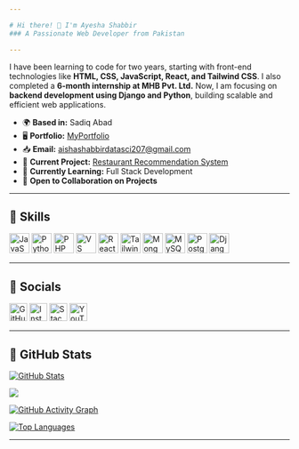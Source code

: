 ```yaml
---

# Hi there! 👋 I'm Ayesha Shabbir  
### A Passionate Web Developer from Pakistan  

---
```



I have been learning to code for two years, starting with front-end technologies like **HTML, CSS, JavaScript, React, and Tailwind CSS**. I also completed a **6-month internship at MHB Pvt. Ltd.** Now, I am focusing on **backend development using Django and Python**, building scalable and efficient web applications.

- 🌍 **Based in:** Sadiq Abad  
- 🖥️ **Portfolio:** [MyPortfolio](http://sticky-jori-techinnovations-0c5d08ff.koyeb.app/)  
- 📥 **Email:** [aishashabbirdatasci207@gmail.com](mailto:aishashabbirdatasci207@gmail.com)  
- 🚀 **Current Project:** [Restaurant Recommendation System](http://github.com/Ayeshashabbir01/Resturant-recomendation-system.git)  
- 🧠 **Currently Learning:** Full Stack Development  
- 🤝 **Open to Collaboration on Projects**  

---

## 🔹 Skills  

<p align="left">
<img src="https://raw.githubusercontent.com/danielcranney/readme-generator/main/public/icons/skills/javascript-colored.svg" width="36" height="36" alt="JavaScript" />
<img src="https://raw.githubusercontent.com/danielcranney/readme-generator/main/public/icons/skills/python-colored.svg" width="36" height="36" alt="Python" />
<img src="https://raw.githubusercontent.com/danielcranney/readme-generator/main/public/icons/skills/php-colored.svg" width="36" height="36" alt="PHP" />
<img src="https://raw.githubusercontent.com/danielcranney/readme-generator/main/public/icons/skills/visualstudiocode.svg" width="36" height="36" alt="VS Code" />
<img src="https://raw.githubusercontent.com/danielcranney/readme-generator/main/public/icons/skills/react-colored.svg" width="36" height="36" alt="React" />
<img src="https://raw.githubusercontent.com/danielcranney/readme-generator/main/public/icons/skills/tailwindcss-colored.svg" width="36" height="36" alt="TailwindCSS" />
<img src="https://raw.githubusercontent.com/danielcranney/readme-generator/main/public/icons/skills/mongodb-colored.svg" width="36" height="36" alt="MongoDB" />
<img src="https://raw.githubusercontent.com/danielcranney/readme-generator/main/public/icons/skills/mysql-colored.svg" width="36" height="36" alt="MySQL" />
<img src="https://raw.githubusercontent.com/danielcranney/readme-generator/main/public/icons/skills/postgresql-colored.svg" width="36" height="36" alt="PostgreSQL" />
<img src="https://raw.githubusercontent.com/danielcranney/readme-generator/main/public/icons/skills/django-colored.svg" width="36" height="36" alt="Django" />
</p>  

---

## 🔹 Socials  

<p align="left">
<a href="http://www.github.com/Ayeshashabbir01" target="_blank"><img src="https://raw.githubusercontent.com/danielcranney/readme-generator/main/public/icons/socials/github.svg" width="32" height="32" alt="GitHub" /></a>  
<a href="http://www.instagram.com/ayesha_shabbir4" target="_blank"><img src="https://raw.githubusercontent.com/danielcranney/readme-generator/main/public/icons/socials/instagram.svg" width="32" height="32" alt="Instagram" /></a>  
<a href="https://www.stackoverflow.com/users/user:26334553" target="_blank"><img src="https://raw.githubusercontent.com/danielcranney/readme-generator/main/public/icons/socials/stackoverflow.svg" width="32" height="32" alt="Stack Overflow" /></a>  
<a href="https://www.youtube.com/@AyeshaShabbir-k1c" target="_blank"><img src="https://raw.githubusercontent.com/danielcranney/readme-generator/main/public/icons/socials/youtube.svg" width="32" height="32" alt="YouTube" /></a>  
</p>  

---

## 🔹 GitHub Stats  

<a href="http://www.github.com/Ayeshashabbir01"><img src="https://github-readme-stats.vercel.app/api?username=Ayeshashabbir01&show_icons=true&count_private=true&title_color=0891b2&text_color=ffffff&icon_color=0891b2&bg_color=1c1917&hide_border=true&show_icons=true" alt="GitHub Stats" /></a>  

<a href="http://www.github.com/Ayeshashabbir01"><img src="https://github-readme-streak-stats.herokuapp.com/?user=Ayeshashabbir01&stroke=ffffff&background=1c1917&ring=0891b2&fire=0891b2&currStreakNum=ffffff&currStreakLabel=0891b2&sideNums=ffffff&sideLabels=ffffff&dates=ffffff&hide_border=true" /></a>  

<a href="http://www.github.com/Ayeshashabbir01">
  <img src="https://github-readme-activity-graph.vercel.app/graph?username=Ayeshashabbir01&bg_color=1c1917&color=ffffff&line=0891b2&point=ffffff&area_color=1c1917&area=true&hide_border=true&custom_title=GitHub%20Commits%20Graph" alt="GitHub Activity Graph" />
</a>  

<a href="https://github.com/Ayeshashabbir01"><img src="https://github-readme-stats.vercel.app/api/top-langs/?username=Ayeshashabbir01&langs_count=10&title_color=0891b2&text_color=ffffff&icon_color=0891b2&bg_color=1c1917&hide_border=true&locale=en&custom_title=Top%20Languages" alt="Top Languages" /></a>  

---
